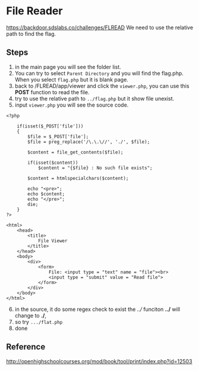 # File Reader
https://backdoor.sdslabs.co/challenges/FLREAD
We need to use the relative path to find the flag.
## Steps
1. in the main page you will see the folder list.
2. You can try to select `Parent Directory` and you will find the flag.php. When you select `flag.php` but it is blank page.
3. back to /FLREAD/app/viewer and click the `viewer.php`, you can use this **POST** function to read the file.
4. try to use the relative path to `../flag.php` but it show file unexist.
5. input `viewer.php` you will see the source code.
```
<?php

	if(isset($_POST['file']))
	{
		$file = $_POST['file'];
		$file = preg_replace('/\.\.\//', './', $file);

		$content = file_get_contents($file);

		if(isset($content))
			$content = "{$file} : No such file exists";

		$content = htmlspecialchars($content);

		echo "<pre>";
		echo $content;
		echo "</pre>";
		die;
	}
?>

<html>
	<head>
		<title>
			File Viewer
		</title>
	</head>
	<body>
		<div>
			<form>
				File: <input type = "text" name = "file"><br>
				<input type = "submit" value = "Read file">
			</form>
		</div>
	</body>
</html>
```
6. in the source, it do some regex check to exist the *../* funciton **../** will change to **./**,
7. so try `.../flat.php`
8. done
## Reference
http://openhighschoolcourses.org/mod/book/tool/print/index.php?id=12503
